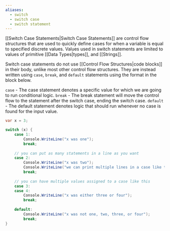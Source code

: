```yaml
---
aliases:
  - switch
  - switch case
  - switch statement
---
```

[[Switch Case Statements|Switch Case Statements]] are control flow structures that are used to quickly define cases for when a variable is equal to specified discrete values. Values used in switch statements are limited to values of primitive [[Data Types|types]], and [[Strings]].

Switch case statements do not use [[Control Flow Structures|code blocks]] in their body, unlike most other control flow structures. They are instead written using `case`, `break`, and `default` statements using the format in the block below.

`case` - The case statement denotes a specific value for which we are going to run conditional logic.
`break` - The break statement will move the control flow to the statement after the switch case, ending the switch case.
`default` - The default statement denotes logic that should run whenever no case is found for the input value.

```csharp
var x = 3;

switch (x) {
	case 1:
		Console.WriteLine("x was one");
		break;
	
	// you can put as many statements in a line as you want
	case 2:
		Console.WriteLine("x was two");
		Console.WriteLine("we can print multiple lines in a case like this");
		break;
	
	// you can have multiple values assigned to a case like this
	case 3:
	case 4:
		Console.WriteLine("x was either three or four");
		break;
		
	default:
		Console.WriteLine("x was not one, two, three, or four");
		break;
}
```